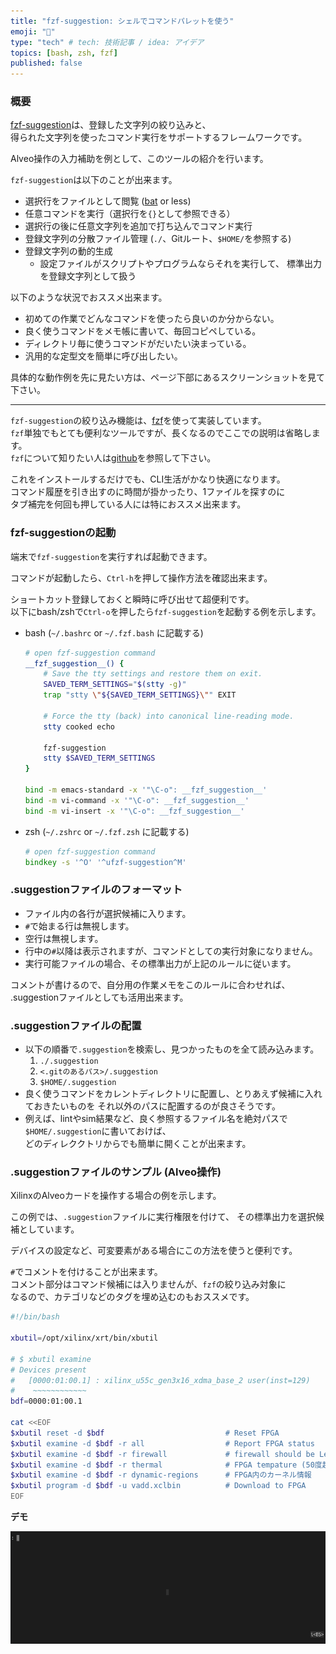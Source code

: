 ```yaml
---
title: "fzf-suggestion: シェルでコマンドパレットを使う"
emoji: "💬"
type: "tech" # tech: 技術記事 / idea: アイデア
topics: [bash, zsh, fzf]
published: false
---
```


### 概要

[fzf-suggestion](https://github.com/k-ota106/dotfiles/blob/main/bin/fzf-suggestion)は、登録した文字列の絞り込みと、  
得られた文字列を使ったコマンド実行をサポートするフレームワークです。

Alveo操作の入力補助を例として、このツールの紹介を行います。

`fzf-suggestion`は以下のことが出来ます。

* 選択行をファイルとして閲覧 ([bat](https://github.com/sharkdp/bat) or less)
* 任意コマンドを実行（選択行を`{}`として参照できる）
* 選択行の後に任意文字列を追加で打ち込んでコマンド実行
* 登録文字列の分散ファイル管理 (`./`、Gitルート、`$HOME/`を参照する) 
* 登録文字列の動的生成
    * 設定ファイルがスクリプトやプログラムならそれを実行して、
      標準出力を登録文字列として扱う

以下のような状況でおススメ出来ます。

* 初めての作業でどんなコマンドを使ったら良いのか分からない。
* 良く使うコマンドをメモ帳に書いて、毎回コピペしている。
* ディレクトリ毎に使うコマンドがだいたい決まっている。
* 汎用的な定型文を簡単に呼び出したい。

具体的な動作例を先に見たい方は、ページ下部にあるスクリーンショットを見て下さい。

---

`fzf-suggestion`の絞り込み機能は、[fzf][]を使って実装しています。  
`fzf`単独でもとても便利なツールですが、長くなるのでここでの説明は省略します。  
`fzf`について知りたい人は[github][fzf]を参照して下さい。  

これをインストールするだけでも、CLI生活がかなり快適になります。  
コマンド履歴を引き出すのに時間が掛かったり、1ファイルを探すのに  
タブ補完を何回も押している人には特におススメ出来ます。

[fzf]: https://github.com/junegunn/fzf

### fzf-suggestionの起動

端末で`fzf-suggestion`を実行すれば起動できます。  

コマンドが起動したら、`Ctrl-h`を押して操作方法を確認出来ます。

ショートカット登録しておくと瞬時に呼び出せて超便利です。  
以下にbash/zshで`Ctrl-o`を押したら`fzf-suggestion`を起動する例を示します。  

* bash (`~/.bashrc` or `~/.fzf.bash` に記載する)

    ```bash
    # open fzf-suggestion command
    __fzf_suggestion__() {
        # Save the tty settings and restore them on exit.
        SAVED_TERM_SETTINGS="$(stty -g)"
        trap "stty \"${SAVED_TERM_SETTINGS}\"" EXIT
        
        # Force the tty (back) into canonical line-reading mode.
        stty cooked echo
    
        fzf-suggestion
        stty $SAVED_TERM_SETTINGS
    }
    
    bind -m emacs-standard -x '"\C-o": __fzf_suggestion__'
    bind -m vi-command -x '"\C-o": __fzf_suggestion__'
    bind -m vi-insert -x '"\C-o": __fzf_suggestion__'
    ```

* zsh (`~/.zshrc` or `~/.fzf.zsh` に記載する)

    ```zsh
    # open fzf-suggestion command
    bindkey -s '^O' '^ufzf-suggestion^M'
    ```

### .suggestionファイルのフォーマット

* ファイル内の各行が選択候補に入ります。
* `#`で始まる行は無視します。
* 空行は無視します。
* 行中の`#`以降は表示されますが、コマンドとしての実行対象になりません。
* 実行可能ファイルの場合、その標準出力が上記のルールに従います。

コメントが書けるので、自分用の作業メモをこのルールに合わせれば、  
.suggestionファイルとしても活用出来ます。

### .suggestionファイルの配置

* 以下の順番で`.suggestion`を検索し、見つかったものを全て読み込みます。
    1. `./.suggestion`
    2. `<.gitのあるパス>/.suggestion`
    3. `$HOME/.suggestion`
* 良く使うコマンドをカレントディレクトリに配置し、とりあえず候補に入れておきたいものを
  それ以外のパスに配置するのが良さそうです。
* 例えば、lintやsim結果など、良く参照するファイル名を絶対パスで`$HOME/.suggestion`に書いておけば、  
  どのディレククトリからでも簡単に開くことが出来ます。

### .suggestionファイルのサンプル (Alveo操作)

XilinxのAlveoカードを操作する場合の例を示します。

この例では、`.suggestion`ファイルに実行権限を付けて、
その標準出力を選択候補としています。

デバイスの設定など、可変要素がある場合にこの方法を使うと便利です。

`#`でコメントを付けることが出来ます。  
コメント部分はコマンド候補には入りませんが、`fzf`の絞り込み対象に  
なるので、カテゴリなどのタグを埋め込むのもおススメです。

```bash
#!/bin/bash

xbutil=/opt/xilinx/xrt/bin/xbutil

# $ xbutil examine
# Devices present
#   [0000:01:00.1] : xilinx_u55c_gen3x16_xdma_base_2 user(inst=129)
#    ~~~~~~~~~~~~
bdf=0000:01:00.1

cat <<EOF
$xbutil reset -d $bdf                           # Reset FPGA
$xbutil examine -d $bdf -r all                  # Report FPGA status
$xbutil examine -d $bdf -r firewall             # firewall should be Level=0
$xbutil examine -d $bdf -r thermal              # FPGA tempature (50度超えたら注意)
$xbutil examine -d $bdf -r dynamic-regions      # FPGA内のカーネル情報
$xbutil program -d $bdf -u vadd.xclbin          # Download to FPGA
EOF
```

**デモ**

![fzf-suggestion.gif](/images/fzf-suggestion.gif)

